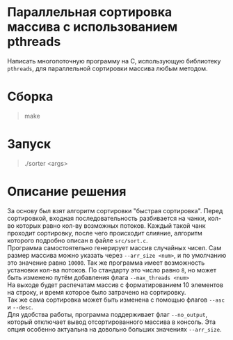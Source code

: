 # Параллельная сортировка массива с использованием pthreads
Написать многопоточную программу на C, использующую библиотеку `pthreads`, для параллельной сортировки массива любым методом.

# Сборка
> make

# Запуск
> ./sorter \<args\>

# Описание решения
За основу был взят алгоритм сортировки "быстрая сортировка". Перед сортировкой, входная последовательность разбивается на чанки, кол-во которых равно кол-ву возможных потоков. Каждый такой чанк проходит сортировку, после чего происходит слияние, алгоритм которого подробно описан в файле `src/sort.c`. </br>
Программа самостоятельно генерирует массив случайных чисел. Сам размер массива можно указать через `--arr_size <num>`, и по умолчанию это значение равно `10000`.
Так же программа имеет возможность установки кол-ва потоков. По стандарту это число равно `8`, но может быть изменено путём добавления флага `--max_threads <num>` </br>
На выходе будет распечатам массив с форматированием 10 элементов на строку, и время которое было затрачено на сортировку. </br>
Так же сама сортировка может быть изменена с помощью флагов `--asc` и `--desc`.</br>
Для удобства работы, программа поддерживает флаг `--no_output`, который отключает вывод отсортированного массива в консоль. Эта опция особенно актуальна на довольно больших значениях `--arr_size`.
